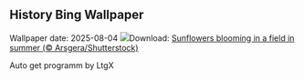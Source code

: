 ## History Bing Wallpaper
Wallpaper date: 2025-08-04
![](https://www.bing.com/th?id=OHR.HappySunflower_EN-CA4879838776_UHD.jpg&w=1000)Download: [Sunflowers blooming in a field in summer (© Arsgera/Shutterstock)](https://www.bing.com/th?id=OHR.HappySunflower_EN-CA4879838776_UHD.jpg)

Auto get programm by LtgX
